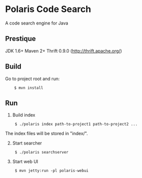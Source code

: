Polaris Code Search
===================

A code search engine for Java

Prestique
---------
JDK 1.6+
Maven 2+
Thrift 0.9.0 (http://thrift.apache.org/)

Build
-----
Go to project root and run:

		$ mvn install

Run
---
1. Build index

		$ ./polaris index path-to-project1 path-to-project2 ... 

The index files will be stored in "index/".

2. Start searcher

		$ ./polaris searchserver

3. Start web UI

		$ mvn jetty:run -pl polaris-webui
